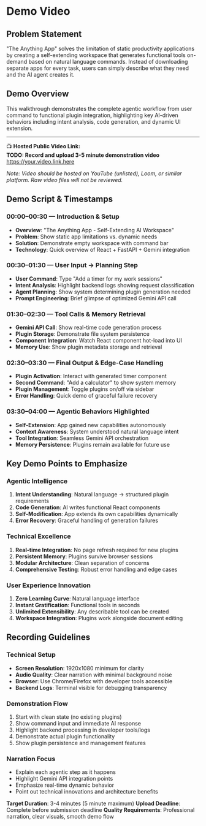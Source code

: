 # Demo Video

## Problem Statement

"The Anything App" solves the limitation of static productivity applications by creating a self-extending workspace that generates functional tools on-demand based on natural language commands. Instead of downloading separate apps for every task, users can simply describe what they need and the AI agent creates it.

## Demo Overview

This walkthrough demonstrates the complete agentic workflow from user command to functional plugin integration, highlighting key AI-driven behaviors including intent analysis, code generation, and dynamic UI extension.

---

📺 **Hosted Public Video Link:**  
**TODO: Record and upload 3-5 minute demonstration video**
https://your.video.link.here

*Note: Video should be hosted on YouTube (unlisted), Loom, or similar platform. Raw video files will not be reviewed.*

## Demo Script & Timestamps

### **00:00–00:30** — Introduction & Setup  
- **Overview**: "The Anything App - Self-Extending AI Workspace"
- **Problem**: Show static app limitations vs. dynamic needs
- **Solution**: Demonstrate empty workspace with command bar
- **Technology**: Quick overview of React + FastAPI + Gemini integration

### **00:30–01:30** — User Input → Planning Step  
- **User Command**: Type "Add a timer for my work sessions"
- **Intent Analysis**: Highlight backend logs showing request classification
- **Agent Planning**: Show system determining plugin generation needed
- **Prompt Engineering**: Brief glimpse of optimized Gemini API call

### **01:30–02:30** — Tool Calls & Memory Retrieval  
- **Gemini API Call**: Show real-time code generation process
- **Plugin Storage**: Demonstrate file system persistence
- **Component Integration**: Watch React component hot-load into UI
- **Memory Use**: Show plugin metadata storage and retrieval

### **02:30–03:30** — Final Output & Edge-Case Handling
- **Plugin Activation**: Interact with generated timer component
- **Second Command**: "Add a calculator" to show system memory
- **Plugin Management**: Toggle plugins on/off via sidebar
- **Error Handling**: Quick demo of graceful failure recovery

### **03:30–04:00** — Agentic Behaviors Highlighted
- **Self-Extension**: App gained new capabilities autonomously
- **Context Awareness**: System understood natural language intent
- **Tool Integration**: Seamless Gemini API orchestration
- **Memory Persistence**: Plugins remain available for future use

## Key Demo Points to Emphasize

### Agentic Intelligence
1. **Intent Understanding**: Natural language → structured plugin requirements
2. **Code Generation**: AI writes functional React components
3. **Self-Modification**: App extends its own capabilities dynamically
4. **Error Recovery**: Graceful handling of generation failures

### Technical Excellence  
1. **Real-time Integration**: No page refresh required for new plugins
2. **Persistent Memory**: Plugins survive browser sessions
3. **Modular Architecture**: Clean separation of concerns
4. **Comprehensive Testing**: Robust error handling and edge cases

### User Experience Innovation
1. **Zero Learning Curve**: Natural language interface
2. **Instant Gratification**: Functional tools in seconds
3. **Unlimited Extensibility**: Any describable tool can be created
4. **Workspace Integration**: Plugins work alongside document editing

## Recording Guidelines

### Technical Setup
- **Screen Resolution**: 1920x1080 minimum for clarity
- **Audio Quality**: Clear narration with minimal background noise
- **Browser**: Use Chrome/Firefox with developer tools accessible
- **Backend Logs**: Terminal visible for debugging transparency

### Demonstration Flow
1. Start with clean state (no existing plugins)
2. Show command input and immediate AI response
3. Highlight backend processing in developer tools/logs
4. Demonstrate actual plugin functionality
5. Show plugin persistence and management features

### Narration Focus
- Explain each agentic step as it happens
- Highlight Gemini API integration points
- Emphasize real-time dynamic behavior
- Point out technical innovations and architecture benefits

**Target Duration**: 3-4 minutes (5 minute maximum)
**Upload Deadline**: Complete before submission deadline
**Quality Requirements**: Professional narration, clear visuals, smooth demo flow 
